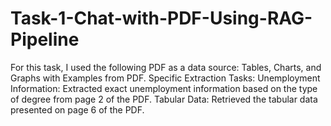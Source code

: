 # Task-1-Chat-with-PDF-Using-RAG-Pipeline
For this task, I used the following PDF as a data source: Tables, Charts, and Graphs with Examples from PDF.  Specific Extraction Tasks: Unemployment Information: Extracted exact unemployment information based on the type of degree from page 2 of the PDF. Tabular Data: Retrieved the tabular data presented on page 6 of the PDF. 

